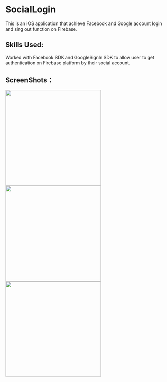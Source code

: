 # SocialLogin

This is an iOS application that achieve Facebook and Google account login and sing out function on Firebase.

## Skills Used:

Worked with Facebook SDK and GoogleSignIn SDK to allow user to get authentication on Firebase platform by their social account.

## ScreenShots：

<img src="https://github.com/Lei1025/SocialLogin/blob/master/MainScreen.png" width="300">
<br>
<img src="https://github.com/Lei1025/SocialLogin/blob/master/Success%20with%20Facebook.png" width="300">
<br>
<img src="https://github.com/Lei1025/SocialLogin/blob/master/Firebase%20back%20end.png" width="300">
